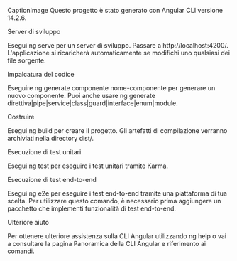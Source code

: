 
CaptionImage
Questo progetto è stato generato con Angular CLI versione 14.2.6.

Server di sviluppo

Esegui ng serve per un server di sviluppo. Passare a http://localhost:4200/. L'applicazione si ricaricherà automaticamente se modifichi uno qualsiasi dei file sorgente.

Impalcatura del codice

Eseguire ng generate componente nome-componente per generare un nuovo componente. Puoi anche usare ng generate direttiva|pipe|service|class|guard|interface|enum|module.

Costruire

Esegui ng build per creare il progetto. Gli artefatti di compilazione verranno archiviati nella directory dist/.

Esecuzione di test unitari

Esegui ng test per eseguire i test unitari tramite Karma.

Esecuzione di test end-to-end

Esegui ng e2e per eseguire i test end-to-end tramite una piattaforma di tua scelta. Per utilizzare questo comando, è necessario prima aggiungere un pacchetto che implementi funzionalità di test end-to-end.

Ulteriore aiuto

Per ottenere ulteriore assistenza sulla CLI Angular utilizzando ng help o vai a consultare la pagina Panoramica della CLI Angular e riferimento ai comandi.
